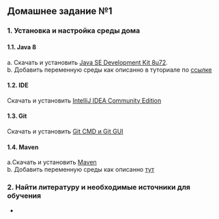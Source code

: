 ## Домашнее задание №1

### 1. Установка и настройка среды дома
#### 1.1. Java 8
a\. Скачать и установить [Java SE Development Kit 8u72](http://www.oracle.com/technetwork/java/javase/downloads/jdk8-downloads-2133151.html).
<br>b\. Добавить переменную среды как описанно в туториале по [ссылке](http://java-course.ru/begin/install-jdk/)</br>

#### 1.2. IDE

Скачать и установить [IntelliJ IDEA Community Edition](https://www.jetbrains.com/idea/#chooseYourEdition)

#### 1.3. Git

Скачать и установить [Git CMD и Git GUI](https://git-scm.com/downloads)

#### 1.4. Maven

a\.Скачать и установить [Maven](https://maven.apache.org/download.cgi)
<br>b\. Добавить переменную среды как описанно [тут](https://maven.apache.org/install.html)

### 2. Найти литературу и необходимые источники для обучения
 *